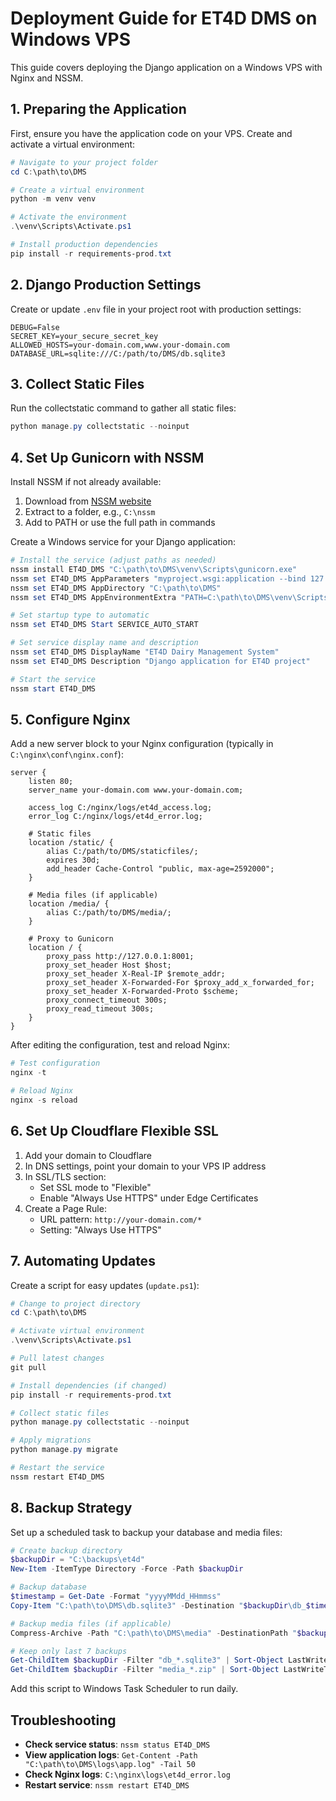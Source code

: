 # Deployment Guide for ET4D DMS on Windows VPS

This guide covers deploying the Django application on a Windows VPS with Nginx and NSSM.

## 1. Preparing the Application

First, ensure you have the application code on your VPS. Create and activate a virtual environment:

```powershell
# Navigate to your project folder
cd C:\path\to\DMS

# Create a virtual environment
python -m venv venv

# Activate the environment
.\venv\Scripts\Activate.ps1

# Install production dependencies
pip install -r requirements-prod.txt
```

## 2. Django Production Settings

Create or update `.env` file in your project root with production settings:

```
DEBUG=False
SECRET_KEY=your_secure_secret_key
ALLOWED_HOSTS=your-domain.com,www.your-domain.com
DATABASE_URL=sqlite:///C:/path/to/DMS/db.sqlite3
```

## 3. Collect Static Files

Run the collectstatic command to gather all static files:

```powershell
python manage.py collectstatic --noinput
```

## 4. Set Up Gunicorn with NSSM

Install NSSM if not already available:
1. Download from [NSSM website](https://nssm.cc/download)
2. Extract to a folder, e.g., `C:\nssm`
3. Add to PATH or use the full path in commands

Create a Windows service for your Django application:

```powershell
# Install the service (adjust paths as needed)
nssm install ET4D_DMS "C:\path\to\DMS\venv\Scripts\gunicorn.exe"
nssm set ET4D_DMS AppParameters "myproject.wsgi:application --bind 127.0.0.1:8001"
nssm set ET4D_DMS AppDirectory "C:\path\to\DMS"
nssm set ET4D_DMS AppEnvironmentExtra "PATH=C:\path\to\DMS\venv\Scripts;%PATH%"

# Set startup type to automatic
nssm set ET4D_DMS Start SERVICE_AUTO_START

# Set service display name and description
nssm set ET4D_DMS DisplayName "ET4D Dairy Management System"
nssm set ET4D_DMS Description "Django application for ET4D project"

# Start the service
nssm start ET4D_DMS
```

## 5. Configure Nginx

Add a new server block to your Nginx configuration (typically in `C:\nginx\conf\nginx.conf`):

```nginx
server {
    listen 80;
    server_name your-domain.com www.your-domain.com;
    
    access_log C:/nginx/logs/et4d_access.log;
    error_log C:/nginx/logs/et4d_error.log;

    # Static files
    location /static/ {
        alias C:/path/to/DMS/staticfiles/;
        expires 30d;
        add_header Cache-Control "public, max-age=2592000";
    }
    
    # Media files (if applicable)
    location /media/ {
        alias C:/path/to/DMS/media/;
    }
    
    # Proxy to Gunicorn
    location / {
        proxy_pass http://127.0.0.1:8001;
        proxy_set_header Host $host;
        proxy_set_header X-Real-IP $remote_addr;
        proxy_set_header X-Forwarded-For $proxy_add_x_forwarded_for;
        proxy_set_header X-Forwarded-Proto $scheme;
        proxy_connect_timeout 300s;
        proxy_read_timeout 300s;
    }
}
```

After editing the configuration, test and reload Nginx:

```powershell
# Test configuration
nginx -t

# Reload Nginx
nginx -s reload
```

## 6. Set Up Cloudflare Flexible SSL

1. Add your domain to Cloudflare
2. In DNS settings, point your domain to your VPS IP address
3. In SSL/TLS section:
   - Set SSL mode to "Flexible"
   - Enable "Always Use HTTPS" under Edge Certificates
4. Create a Page Rule:
   - URL pattern: `http://your-domain.com/*`
   - Setting: "Always Use HTTPS"

## 7. Automating Updates

Create a script for easy updates (`update.ps1`):

```powershell
# Change to project directory
cd C:\path\to\DMS

# Activate virtual environment
.\venv\Scripts\Activate.ps1

# Pull latest changes
git pull

# Install dependencies (if changed)
pip install -r requirements-prod.txt

# Collect static files
python manage.py collectstatic --noinput

# Apply migrations
python manage.py migrate

# Restart the service
nssm restart ET4D_DMS
```

## 8. Backup Strategy

Set up a scheduled task to backup your database and media files:

```powershell
# Create backup directory
$backupDir = "C:\backups\et4d"
New-Item -ItemType Directory -Force -Path $backupDir

# Backup database
$timestamp = Get-Date -Format "yyyyMMdd_HHmmss"
Copy-Item "C:\path\to\DMS\db.sqlite3" -Destination "$backupDir\db_$timestamp.sqlite3"

# Backup media files (if applicable)
Compress-Archive -Path "C:\path\to\DMS\media" -DestinationPath "$backupDir\media_$timestamp.zip"

# Keep only last 7 backups
Get-ChildItem $backupDir -Filter "db_*.sqlite3" | Sort-Object LastWriteTime -Descending | Select-Object -Skip 7 | Remove-Item
Get-ChildItem $backupDir -Filter "media_*.zip" | Sort-Object LastWriteTime -Descending | Select-Object -Skip 7 | Remove-Item
```

Add this script to Windows Task Scheduler to run daily.

## Troubleshooting

- **Check service status**: `nssm status ET4D_DMS`
- **View application logs**: `Get-Content -Path "C:\path\to\DMS\logs\app.log" -Tail 50`
- **Check Nginx logs**: `C:\nginx\logs\et4d_error.log`
- **Restart service**: `nssm restart ET4D_DMS` 